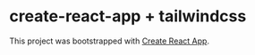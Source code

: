 # create-react-app + tailwindcss

This project was bootstrapped with [Create React App](https://github.com/facebook/create-react-app).
